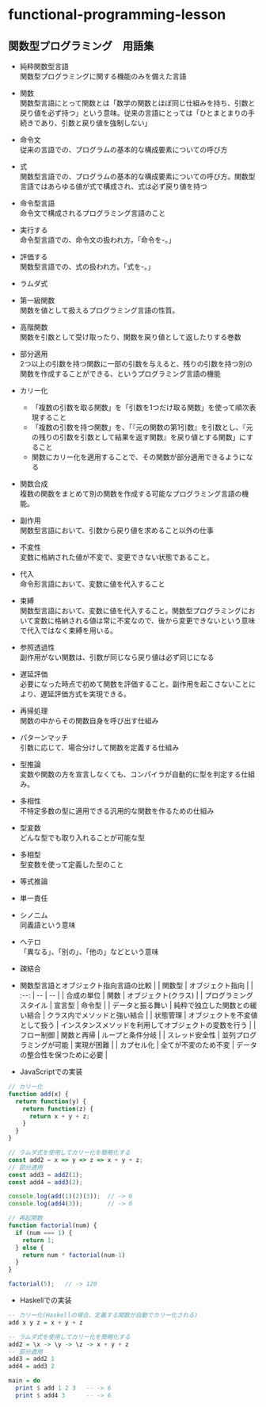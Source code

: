 # functional-programming-lesson

## 関数型プログラミング　用語集

- 純粋関数型言語  
関数型プログラミングに関する機能のみを備えた言語
- 関数  
関数型言語にとって関数とは「数学の関数とほぼ同じ仕組みを持ち、引数と戻り値を必ず持つ」という意味。従来の言語にとっては「ひとまとまりの手続きであり、引数と戻り値を強制しない」
- 命令文  
従来の言語での、プログラムの基本的な構成要素についての呼び方
- 式  
関数型言語での、プログラムの基本的な構成要素についての呼び方。関数型言語ではあらゆる値が式で構成され、式は必ず戻り値を持つ
- 命令型言語  
命令文で構成されるプログラミング言語のこと
- 実行する  
命令型言語での、命令文の扱われ方。「命令を-。」
- 評価する  
関数型言語での、式の扱われ方。「式を-。」
- ラムダ式  
  
- 第一級関数  
関数を値として扱えるプログラミング言語の性質。
- 高階関数  
関数を引数として受け取ったり、関数を戻り値として返したりする巻数
- 部分適用  
2つ以上の引数を持つ関数に一部の引数を与えると、残りの引数を持つ別の関数を作成することができる、というプログラミング言語の機能
- カリー化  
  - 「複数の引数を取る関数」を「引数を1つだけ取る関数」を使って順次表現すること
  - 「複数の引数を持つ関数」を、「『元の関数の第1引数』を引数とし、『元の残りの引数を引数として結果を返す関数』を戻り値とする関数」にすること
  - 関数にカリー化を適用することで、その関数が部分適用できるようになる
- 関数合成  
複数の関数をまとめて別の関数を作成する可能なプログラミング言語の機能。
- 副作用  
関数型言語において、引数から戻り値を求めること以外の仕事
- 不変性  
変数に格納された値が不変で、変更できない状態であること。
- 代入  
命令形言語において、変数に値を代入すること
- 束縛  
関数型言語において、変数に値を代入すること。関数型プログラミングにおいて変数に格納される値は常に不変なので、後から変更できないという意味で代入ではなく束縛を用いる。
- 参照透過性  
副作用がない関数は、引数が同じなら戻り値は必ず同じになる
- 遅延評価  
必要になった時点で初めて関数を評価すること。副作用を起こさないことにより、遅延評価方式を実現できる。
- 再帰処理  
関数の中からその関数自身を呼び出す仕組み
- パターンマッチ  
引数に応じて、場合分けして関数を定義する仕組み
- 型推論  
変数や関数の方を宣言しなくても、コンパイラが自動的に型を判定する仕組み。
- 多相性  
不特定多数の型に適用できる汎用的な関数を作るための仕組み
- 型変数  
どんな型でも取り入れることが可能な型
- 多相型  
型変数を使って定義した型のこと
- 等式推論  
  
- 単一責任  
  
- シノニム  
同義語という意味
- ヘテロ  
「異なる」、「別の」、「他の」などという意味
- 疎結合  
  
- 関数型言語とオブジェクト指向言語の比較
  |  | 関数型 | オブジェクト指向 |
  | :--: | -- | -- |
  | 合成の単位 | 関数 | オブジェクト(クラス) |
  | プログラミングスタイル | 宣言型 | 命令型 |
  | データと振る舞い | 純粋で独立した関数との緩い結合 | クラス内でメソッドと強い結合 |
  | 状態管理 | オブジェクトを不変値として扱う | インスタンスメソッドを利用してオブジェクトの変数を行う |
  | フロー制御 | 関数と再帰 | ループと条件分岐 |
  | スレッド安全性 | 並列プログラミングが可能 | 実現が困難 |
  | カプセル化 | 全てが不変のため不変 | データの整合性を保つために必要 |

- JavaScriptでの実装
```javascript
// カリー化
function add(x) {
  return function(y) {
    return function(z) {
      return x + y + z;
    }
  }
}

// ラムダ式を使用してカリー化を簡略化する
const add2 = x => y => z => x + y + z;
// 部分適用
const add3 = add2(1);
const add4 = add3(2);

console.log(add(1)(2)(3));  // -> 6
console.log(add4(3));       // -> 6

// 再起関数
function factorial(num) {
  if (num === 1) {
    return 1;
  } else {
    return num * factorial(num-1)
  }
}

factorial(5);   // -> 120
```

- Haskellでの実装
```haskell
-- カリー化(Haskellの場合、定義する関数が自動でカリー化される)
add x y z = x + y + z

-- ラムダ式を使用してカリー化を簡略化する
add2 = \x -> \y -> \z -> x + y + z
-- 部分適用
add3 = add2 1
add4 = add3 2

main = do
  print $ add 1 2 3   -- -> 6
  print $ add4 3      -- -> 6
```
